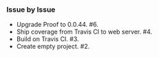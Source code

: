 ### Issue by Issue

 * Upgrade Proof to 0.0.44. #6.
 * Ship coverage from Travis CI to web server. #4.
 * Build on Travis CI. #3.
 * Create empty project. #2.
